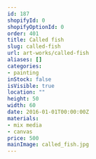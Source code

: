 ```yaml
---
id: 187
shopifyId: 0
shopifyOptionId: 0
order: 401
title: Called fish
slug: called-fish
url: art-works/called-fish
aliases: []
categories:
- painting
inStock: false
isVisible: true
location: ""
height: 50
width: 60
date: 2016-01-01T00:00:00Z
materials:
- mix media
- canvas
price: 500
mainImage: called_fish.jpg
---
```

